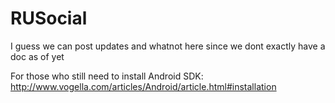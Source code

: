 RUSocial
========
I guess we can post updates and whatnot here since we dont exactly have a doc as of yet

For those who still need to install Android SDK:
http://www.vogella.com/articles/Android/article.html#installation

